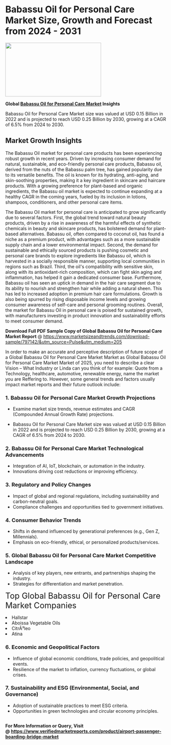 <H1>Babassu Oil for Personal Care Market Size, Growth and Forecast from 2024 - 2031</H1><img class="aligncenter size-medium wp-image-584254" src="https://thirdeyenews.in/wp-content/uploads/2024/09/Global-Market-Research-300x168.jpeg" alt="" width="300" height="168" /><p><strong>Global&nbsp;<a href="https://www.marketsizeandtrends.com/download-sample/797142/&amp;utm_source=Pulse&amp;utm_medium=205">Babassu Oil for Personal Care Market</a> Insights</strong></p><p>Babassu Oil for Personal Care Market size was valued at USD 0.15 Billion in 2022 and is projected to reach USD 0.25 Billion by 2030, growing at a CAGR of 6.5% from 2024 to 2030.</p><p><h2>Market Growth Insights</h2> <p>The Babassu Oil market for personal care products has been experiencing robust growth in recent years. Driven by increasing consumer demand for natural, sustainable, and eco-friendly personal care products, Babassu oil, derived from the nuts of the Babassu palm tree, has gained popularity due to its versatile benefits. The oil is known for its hydrating, anti-aging, and skin-soothing properties, making it a key ingredient in skincare and haircare products. With a growing preference for plant-based and organic ingredients, the Babassu oil market is expected to continue expanding at a healthy CAGR in the coming years, fueled by its inclusion in lotions, shampoos, conditioners, and other personal care items.</p> <p></p> <p>The Babassu Oil market for personal care is anticipated to grow significantly due to several factors. First, the global trend toward natural beauty products, driven by a rise in awareness of the harmful effects of synthetic chemicals in beauty and skincare products, has bolstered demand for plant-based alternatives. Babassu oil, often compared to coconut oil, has found a niche as a premium product, with advantages such as a more sustainable supply chain and a lower environmental impact. Second, the demand for sustainable and ethically sourced products is pushing cosmetic and personal care brands to explore ingredients like Babassu oil, which is harvested in a socially responsible manner, supporting local communities in regions such as Brazil. Third, the oil's compatibility with sensitive skin, along with its antioxidant-rich composition, which can fight skin aging and inflammation, has helped it gain a dedicated consumer base. Furthermore, Babassu oil has seen an uptick in demand in the hair care segment due to its ability to nourish and strengthen hair while adding a natural sheen. This has led to increased adoption in premium hair care formulations. Growth is also being spurred by rising disposable income levels and growing consumer awareness of self-care and personal grooming routines. Overall, the market for Babassu Oil in personal care is poised for sustained growth, with manufacturers investing in product innovation and sustainability efforts to meet consumer demand. <p></p><p><span class=""><strong>Download Full PDF Sample Copy of Global Babassu Oil for Personal Care Market Report</strong> @ <a href="https://www.marketsizeandtrends.com/download-sample/797142/&amp;utm_source=Pulse&amp;utm_medium=205" target="_blank">https://www.marketsizeandtrends.com/download-sample/797142/&amp;utm_source=Pulse&amp;utm_medium=205</a></span></p><p>In order to make an accurate and perceptive description of future scope of a Global&nbsp;Babassu Oil for Personal Care Market Market as Global&nbsp;Babassu Oil for Personal Care Market Market of 2025, you need to describe a clear Vision &ndash; What Industry or Linda can you think of for example: Quote from a Technology, healthcare, automotive, renewable energy, name the market you are Reffering to. However, some general trends and factors usually impact market reports and their future outlook include:</p><h3>1.&nbsp;<strong>Babassu Oil for Personal Care Market Growth Projections</strong></h3><ul><li>Examine market size trends, revenue estimates and CAGR (Compounded Annual Growth Rate) projections.</li><li><p>Babassu Oil for Personal Care Market size was valued at USD 0.15 Billion in 2022 and is projected to reach USD 0.25 Billion by 2030, growing at a CAGR of 6.5% from 2024 to 2030.</p></li></ul><h3>2.&nbsp;<strong>Babassu Oil for Personal Care Market Technological Advancements</strong></h3><ul><li>Integration of AI, IoT, blockchain, or automation in the industry.</li><li>Innovations driving cost reductions or improving efficiency.</li></ul><h3>3.&nbsp;<strong>Regulatory and Policy Changes</strong></h3><ul><li>Impact of global and regional regulations, including sustainability and carbon-neutral goals.</li><li>Compliance challenges and opportunities tied to government initiatives.</li></ul><h3>4.&nbsp;<strong>Consumer Behavior Trends</strong></h3><ul><li>Shifts in demand influenced by generational preferences (e.g., Gen Z, Millennials).</li><li>Emphasis on eco-friendly, ethical, or personalized products/services.</li></ul><h3>5.&nbsp;<strong>Global Babassu Oil for Personal Care Market Competitive Landscape</strong></h3><ul><li>Analysis of key players, new entrants, and partnerships shaping the industry.</li><li>Strategies for differentiation and market penetration.</li></ul><p data-pm-slice="1 1 []"><span style="color: inherit; font-family: inherit; font-size: 25px;">Top Global Babassu Oil for Personal Care Market Companies</span></p><div class="" data-test-id=""><p><li>Hallstar</li><li> Aboissa Vegetable Oils</li><li> CitrÃ³leo</li><li> Atina</li></p></div><h3>6.&nbsp;<strong>Economic and Geopolitical Factors</strong></h3><ul><li>Influence of global economic conditions, trade policies, and geopolitical events.</li><li>Resilience of the market to inflation, currency fluctuations, or global crises.</li></ul><h3>7.&nbsp;<strong>Sustainability and ESG (Environmental, Social, and Governance)</strong></h3><ul><li>Adoption of sustainable practices to meet ESG criteria.</li><li>Opportunities in green technologies and circular economy principles.</li></ul><h2><strong style="font-size: 14px;">For More Information or Query, Visit @&nbsp;</strong><a style="background-color: #ffffff; font-size: 14px;" href="https://www.marketsizeandtrends.com/report/babassu-oil-for-personal-care-market/" target="_blank">https://www.verifiedmarketreports.com/product/airport-passenger-boarding-bridge-market</a></h2>
